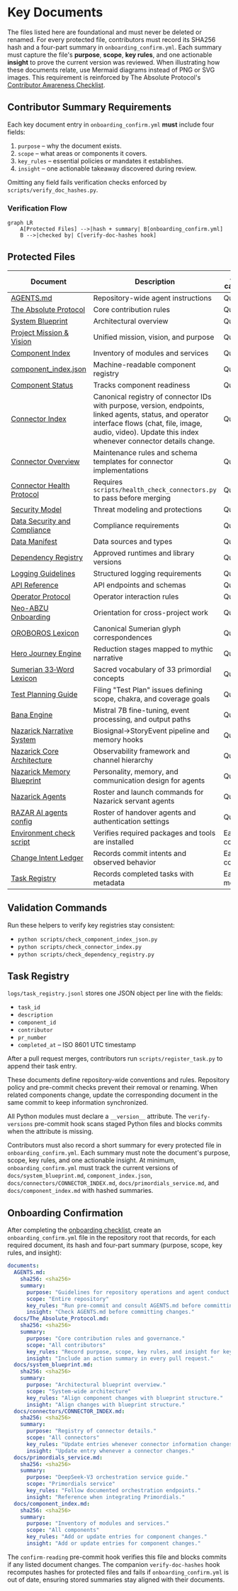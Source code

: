 # Key Documents

The files listed here are foundational and must never be deleted or renamed.
For every protected file, contributors must record its SHA256 hash and a four-part
summary in `onboarding_confirm.yml`. Each summary must capture the file's **purpose**,
**scope**, **key rules**, and one actionable **insight** to prove the current version was
reviewed. When illustrating how these documents relate, use Mermaid diagrams instead of
PNG or SVG images. This requirement is reinforced by The Absolute Protocol's
[Contributor Awareness Checklist](The_Absolute_Protocol.md#contributor-awareness-checklist).

## Contributor Summary Requirements
Each key document entry in `onboarding_confirm.yml` **must** include four
fields:

1. `purpose` – why the document exists.
2. `scope` – what areas or components it covers.
3. `key_rules` – essential policies or mandates it establishes.
4. `insight` – one actionable takeaway discovered during review.

Omitting any field fails verification checks enforced by `scripts/verify_doc_hashes.py`.

### Verification Flow

```mermaid
graph LR
    A[Protected Files] -->|hash + summary| B[onboarding_confirm.yml]
    B -->|checked by| C[verify-doc-hashes hook]
```

## Protected Files

| Document | Description | Audit cadence |
| --- | --- | --- |
| [AGENTS.md](../AGENTS.md) | Repository-wide agent instructions | Quarterly |
| [The Absolute Protocol](The_Absolute_Protocol.md) | Core contribution rules | Quarterly |
| [System Blueprint](system_blueprint.md) | Architectural overview | Quarterly |
| [Project Mission & Vision](project_mission_vision.md) | Unified mission, vision, and purpose | Quarterly |
| [Component Index](component_index.md) | Inventory of modules and services | Quarterly |
| [component_index.json](../component_index.json) | Machine-readable component registry | Quarterly |
| [Component Status](component_status.md) | Tracks component readiness | Quarterly |
| [Connector Index](connectors/CONNECTOR_INDEX.md) | Canonical registry of connector IDs with purpose, version, endpoints, linked agents, status, and operator interface flows (chat, file, image, audio, video). Update this index whenever connector details change. | Quarterly |
| [Connector Overview](connectors/README.md) | Maintenance rules and schema templates for connector implementations | Quarterly |
| [Connector Health Protocol](connector_health_protocol.md) | Requires `scripts/health_check_connectors.py` to pass before merging | Quarterly |
| [Security Model](security_model.md) | Threat modeling and protections | Quarterly |
| [Data Security and Compliance](data_security.md) | Compliance requirements | Quarterly |
| [Data Manifest](data_manifest.md) | Data sources and types | Quarterly |
| [Dependency Registry](dependency_registry.md) | Approved runtimes and library versions | Quarterly |
| [Logging Guidelines](logging_guidelines.md) | Structured logging requirements | Quarterly |
| [API Reference](api_reference.md) | API endpoints and schemas | Quarterly |
| [Operator Protocol](operator_protocol.md) | Operator interaction rules | Quarterly |
| [Neo-ABZU Onboarding](../NEOABZU/docs/onboarding.md) | Orientation for cross-project work | Quarterly |
| [OROBOROS Lexicon](../NEOABZU/docs/OROBOROS_Lexicon.md) | Canonical Sumerian glyph correspondences | Quarterly |
| [Hero Journey Engine](../NEOABZU/docs/herojourney_engine.md) | Reduction stages mapped to mythic narrative | Quarterly |
| [Sumerian 33‑Word Lexicon](../NEOABZU/docs/SUMERIAN_33WORDS.md) | Sacred vocabulary of 33 primordial concepts | Quarterly |
| [Test Planning Guide](onboarding/test_planning.md) | Filing "Test Plan" issues defining scope, chakra, and coverage goals | Quarterly |
| [Bana Engine](bana_engine.md) | Mistral 7B fine-tuning, event processing, and output paths | Quarterly |
| [Nazarick Narrative System](nazarick_narrative_system.md) | Biosignal→StoryEvent pipeline and memory hooks | Quarterly |
| [Nazarick Core Architecture](../agents/nazarick/nazarick_core_architecture.md) | Observability framework and channel hierarchy | Quarterly |
| [Nazarick Memory Blueprint](../agents/nazarick/nazarick_memory_blueprint.md) | Personality, memory, and communication design for agents | Quarterly |
| [Nazarick Agents](nazarick_agents.md) | Roster and launch commands for Nazarick servant agents | Quarterly |
| [RAZAR AI agents config](../config/razar_ai_agents.json) | Roster of handover agents and authentication settings | Quarterly |
| [Environment check script](../scripts/check_env.py) | Verifies required packages and tools are installed | Each commit |
| [Change Intent Ledger](../logs/change_intent.jsonl) | Records commit intents and observed behavior | Each commit |
| [Task Registry](../logs/task_registry.jsonl) | Records completed tasks with metadata | Each merge |

## Validation Commands

Run these helpers to verify key registries stay consistent:

- `python scripts/check_component_index_json.py`
- `python scripts/check_connector_index.py`
- `python scripts/check_dependency_registry.py`

## Task Registry

`logs/task_registry.jsonl` stores one JSON object per line with the fields:

- `task_id`
- `description`
- `component_id`
- `contributor`
- `pr_number`
- `completed_at` – ISO 8601 UTC timestamp

After a pull request merges, contributors run
`scripts/register_task.py` to append their task entry.

These documents define repository-wide conventions and rules. Repository policy
and pre-commit checks prevent their removal or renaming. When related components
change, update the corresponding document in the same commit to keep information
synchronized.

All Python modules must declare a `__version__` attribute. The `verify-versions`
pre-commit hook scans staged Python files and blocks commits when the attribute
is missing.

Contributors must also record a short summary for every protected file in
`onboarding_confirm.yml`. Each summary must note the document's purpose, scope,
key rules, and one actionable insight. At minimum, `onboarding_confirm.yml` must track the
current versions of `docs/system_blueprint.md`, `component_index.json`,
`docs/connectors/CONNECTOR_INDEX.md`, `docs/primordials_service.md`, and
`docs/component_index.md` with hashed summaries.

## Onboarding Confirmation

After completing the [onboarding checklist](onboarding/README.md), create an
`onboarding_confirm.yml` file in the repository root that records, for each
required document, its hash and four-part summary (purpose, scope, key rules,
and insight):

```yaml
documents:
  AGENTS.md:
    sha256: <sha256>
    summary:
      purpose: "Guidelines for repository operations and agent conduct."
      scope: "Entire repository"
      key_rules: "Run pre-commit and consult AGENTS.md before committing."
      insight: "Check AGENTS.md before committing changes."
  docs/The_Absolute_Protocol.md:
    sha256: <sha256>
    summary:
      purpose: "Core contribution rules and governance."
      scope: "All contributors"
      key_rules: "Record purpose, scope, key rules, and insight for key docs."
      insight: "Include an action summary in every pull request."
  docs/system_blueprint.md:
    sha256: <sha256>
    summary:
      purpose: "Architectural blueprint overview."
      scope: "System-wide architecture"
      key_rules: "Align component changes with blueprint structure."
      insight: "Align changes with blueprint structure."
  docs/connectors/CONNECTOR_INDEX.md:
    sha256: <sha256>
    summary:
      purpose: "Registry of connector details."
      scope: "All connectors"
      key_rules: "Update entries whenever connector information changes."
      insight: "Update entry whenever a connector changes."
  docs/primordials_service.md:
    sha256: <sha256>
    summary:
      purpose: "DeepSeek-V3 orchestration service guide."
      scope: "Primordials service"
      key_rules: "Follow documented orchestration endpoints."
      insight: "Reference when integrating Primordials."
  docs/component_index.md:
    sha256: <sha256>
    summary:
      purpose: "Inventory of modules and services."
      scope: "All components"
      key_rules: "Add or update entries for component changes."
      insight: "Add or update entries for component changes."
```

The `confirm-reading` pre-commit hook verifies this file and blocks commits if
any listed document changes. The companion `verify-doc-hashes` hook recomputes
hashes for protected files and fails if `onboarding_confirm.yml` is out of date,
ensuring stored summaries stay aligned with their documents.
